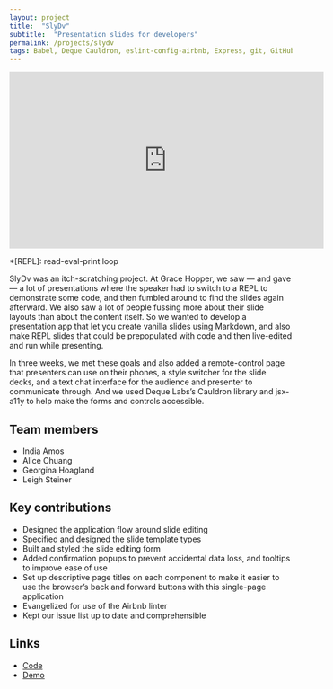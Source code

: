 ```yaml
---
layout: project
title:  "SlyDv"
subtitle:  "Presentation slides for developers"
permalink: /projects/slydv
tags: Babel, Deque Cauldron, eslint-config-airbnb, Express, git, GitHub, jsx-a11y, Marked, Node, Postgres, React, react-document-title, Redux, Runkit, Sequelize, Socket.io, Waffle.io, Webpack​
---
```


<iframe width="560" height="315" src="https://www.youtube-nocookie.com/embed/8gZyN4T3C9A?rel=0" frameborder="0" gesture="media" allow="encrypted-media" allowfullscreen></iframe>

*[REPL]: read-eval-print loop

SlyDv was an itch-scratching project. At Grace Hopper, we saw — and gave — a lot of presentations where the speaker had to switch to a REPL to demonstrate some code, and then fumbled around to find the slides again afterward. We also saw a lot of people fussing more about their slide layouts than about the content itself. So we wanted to develop a presentation app that let you create vanilla slides using Markdown, and also make REPL slides that could be prepopulated with code and then live-edited and run while presenting.

In three weeks, we met these goals and also added a remote-control page that presenters can use on their phones, a style switcher for the slide decks, and a text chat interface for the audience and presenter to communicate through. And we used Deque Labs’s Cauldron library and jsx-a11y to help make the forms and controls accessible.

## Team members

-   India Amos
-   Alice Chuang
-   Georgina Hoagland
-   Leigh Steiner

## Key contributions

-   Designed the application flow around slide editing 
-   Specified and designed the slide template types
-   Built and styled the slide editing form
-   Added confirmation popups to prevent accidental data loss, and tooltips to improve ease of use
-   Set up descriptive page titles on each component to make it easier to use the browser’s back and forward buttons with this single-page application
-   Evangelized for use of the Airbnb linter
-   Kept our issue list up to date and comprehensible

## Links

-   [Code](https://github.com/EvilDeds/slydv)
-   [Demo](http://www.slydv.tech/)
